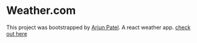 # Weather.com
This project was bootstrapped by [Arjun Patel](https://arjunpatel.tech/).
A react weather app. [check out here](https://weather.arjunpatel.tech/)

